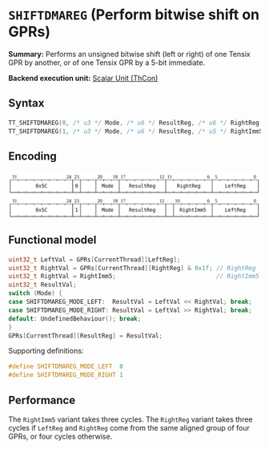 # `SHIFTDMAREG` (Perform bitwise shift on GPRs)

**Summary:** Performs an unsigned bitwise shift (left or right) of one Tensix GPR by another, or of one Tensix GPR by a 5-bit immediate.

**Backend execution unit:** [Scalar Unit (ThCon)](ScalarUnit.md)

## Syntax

```c
TT_SHIFTDMAREG(0, /* u3 */ Mode, /* u6 */ ResultReg, /* u6 */ RightReg , /* u6 */ LeftReg)
TT_SHIFTDMAREG(1, /* u3 */ Mode, /* u6 */ ResultReg, /* u5 */ RightImm5, /* u6 */ LeftReg)
```

## Encoding

![](../../../Diagrams/Out/Bits32_SHIFTDMAREG.svg)
![](../../../Diagrams/Out/Bits32_SHIFTDMAREGi.svg)

## Functional model

```c
uint32_t LeftVal = GPRs[CurrentThread][LeftReg];
uint32_t RightVal = GPRs[CurrentThread][RightReg] & 0x1f; // RightReg  variant
uint32_t RightVal = RightImm5;                            // RightImm5 variant
uint32_t ResultVal;
switch (Mode) {
case SHIFTDMAREG_MODE_LEFT:  ResultVal = LeftVal << RightVal; break;
case SHIFTDMAREG_MODE_RIGHT: ResultVal = LeftVal >> RightVal; break;
default: UndefinedBehaviour(); break;
}
GPRs[CurrentThread][ResultReg] = ResultVal;
```

Supporting definitions:
```c
#define SHIFTDMAREG_MODE_LEFT  0
#define SHIFTDMAREG_MODE_RIGHT 1
```

## Performance

The `RightImm5` variant takes three cycles. The `RightReg` variant takes three cycles if `LeftReg` and `RightReg` come from the same aligned group of four GPRs, or four cycles otherwise.
